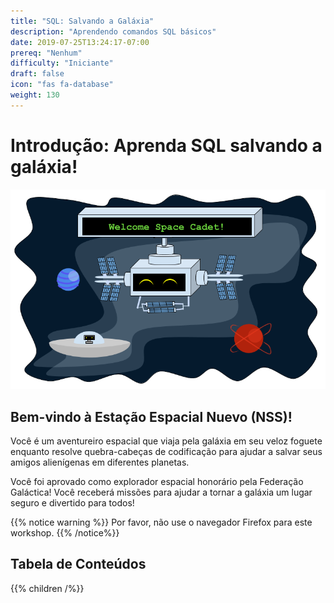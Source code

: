 ```yaml
---
title: "SQL: Salvando a Galáxia"
description: "Aprendendo comandos SQL básicos"
date: 2019-07-25T13:24:17-07:00
prereq: "Nenhum"
difficulty: "Iniciante"
draft: false
icon: "fas fa-database"
weight: 130
---
```

<!-- Link para unidade de imagem SQL: https://drive.google.com/drive/folders/0ADAbCQbzZCAFUk9PVA -->

# Introdução: Aprenda SQL salvando a galáxia!

![Galáxia](media/Galaxy.png)

## Bem-vindo à Estação Espacial Nuevo (NSS)!

Você é um aventureiro espacial que viaja pela galáxia em seu veloz foguete enquanto resolve quebra-cabeças de codificação para ajudar a salvar seus amigos alienígenas em diferentes planetas.
 
Você foi aprovado como explorador espacial honorário pela Federação Galáctica! Você receberá missões para ajudar a tornar a galáxia um lugar seguro e divertido para todos!

{{% notice warning %}}
Por favor, não use o navegador Firefox para este workshop.
{{% /notice%}}

## Tabela de Conteúdos

{{% children /%}}
